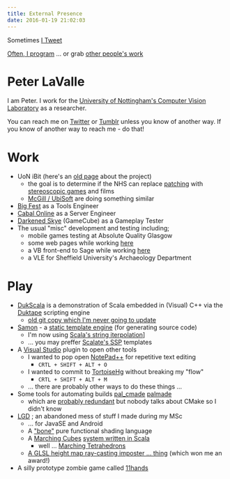 ```yaml
---
title: External Presence
date: 2016-01-19 21:02:03
---
```


Sometimes [I Tweet](https://twitter.com/g_pechorin)

[Often, I program](https://bitbucket.org/g-pechorin/) ... or grab [other people's work](https://github.com/)

# Peter LaValle

I am Peter.
I work for the [University of Nottingham's Computer Vision Laboratory](http://cvl.cs.nott.ac.uk/) as a researcher.

You can reach me on [Twitter](https://twitter.com/g_pechorin) or [Tumblr](http://blog.peterlavalle.com/) unless you know of another way.
If you know of another way to reach me - do that!

# Work

* UoN iBit (here's an [old page](http://www.nottingham.ac.uk/~mczibit/) about the project)
	* the goal is to determine if the NHS can replace [patching](https://en.wikipedia.org/wiki/Eyepatch#Amblyopia) with [stereoscopic games](https://en.wikipedia.org/wiki/Stereoscopic_video_game) and films
	* [McGill / UbiSoft](http://publications.mcgill.ca/mcgillnews/2015/03/18/let-me-prescribe-you-a-video-game-for-that/) are doing something similar
* [Big Fest](http://uk.playstation.com/bigfest/) as a Tools Engineer
* [Cabal Online](http://cabal.estgames.com/en) as a Server Engineer
* [Darkened Skye](http://en.wikipedia.org/wiki/Darkened_Skye) (GameCube) as a Gameplay Tester
* The usual "misc" development and testing including;
	* mobile games testing at Absolute Quality Glasgow
	* some web pages while working [here](http://jaywing.com/agency/)
	* a VB front-end to Sage while working [here](https://www.kinspeed.com/)
	* a VLE for Sheffield University's Archaeology Department

# Play

* [DukScala][hgDukScala] is a demonstration of Scala embedded in (Visual) C++ via the [Duktape][orgDuktape] scripting engine
	* [old git copy which I'm never going to update][gitDukScala]
* [Samon](https://github.com/g-pechorin/samon) - a [static template engine](https://en.wikipedia.org/wiki/Template_processor) (for generating source code)
	* I'm now using [Scala's string iterpolation](http://docs.scala-lang.org/overviews/core/string-interpolation.html)]
	* ... you may preffer [Scalate's SSP][ioScalateSSP] templates
* A [Visual Studio](https://www.visualstudio.com/en-us/products/visual-studio-community-vs.aspx) plugin to open other tools
	* I wanted to pop open [NotePad++](https://notepad-plus-plus.org/) for repetitive text editing
		* `CRTL + SHIFT + ALT + O`
	* I wanted to commit to [TortoiseHg](http://tortoisehg.bitbucket.org/) without breaking my "flow"
		* `CRTL + SHIFT + ALT + M`
	* ... there are probably other ways to do these things ...
* Some tools for automating builds [pal_cmade](?pal_cmade) [palmade](?palmade)
	* which are [probably redundant](https://cmake.org/cmake/help/v3.0/module/ExternalProject.html) but nobody talks about CMake so I didn't know
* [LGD](https://bitbucket.org/grigoriipechorin/lgd) ; an abandoned mess of stuff I made during my MSc
	* ... for JavaSE and Android
	* A ["bone"](http://www.quotes.net/mquote/25425) pure functional shading language
	* A [Marching Cubes](http://en.wikipedia.org/wiki/Marching_cubes) [system written in Scala](http://youtu.be/jslgNGcrxYo)
		* well ... [Marching Tetrahedrons](http://paulbourke.net/geometry/polygonise/#tetra)
	* [A GLSL height map ray-casting imposter ... thing](http://youtu.be/aiTbhhyOmP0) (which won me an award!)
* A silly prototype zombie game called [11hands](?11hands)

[hgDukScala]: https://bitbucket.org/g-pechorin/dukscala
[gitDukScala]: https://github.com/g-pechorin/dukscala
[ioScalateSSP]: https://scalate.github.io/scalate/documentation/ssp-reference.html
[orgDuktape]: http://duktape.org/
